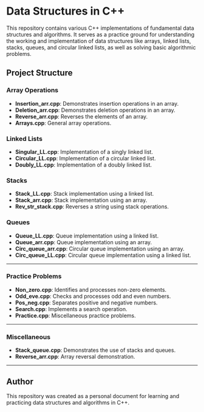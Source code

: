 
# Data Structures in C++

This repository contains various C++ implementations of fundamental data structures and algorithms. It serves as a practice ground for understanding the working and implementation of data structures like arrays, linked lists, stacks, queues, and circular linked lists, as well as solving basic algorithmic problems.


## Project Structure

### Array Operations
- **Insertion_arr.cpp**: Demonstrates insertion operations in an array.
- **Deletion_arr.cpp**: Demonstrates deletion operations in an array.
- **Reverse_arr.cpp**: Reverses the elements of an array.
- **Arrays.cpp**: General array operations.

### Linked Lists
- **Singular_LL.cpp**: Implementation of a singly linked list.
- **Circular_LL.cpp**: Implementation of a circular linked list.
- **Doubly_LL.cpp**: Implementation of a doubly linked list.

### Stacks
- **Stack_LL.cpp**: Stack implementation using a linked list.
- **Stack_arr.cpp**: Stack implementation using an array.
- **Rev_str_stack.cpp**: Reverses a string using stack operations.

### Queues
- **Queue_LL.cpp**: Queue implementation using a linked list.
- **Queue_arr.cpp**: Queue implementation using an array.
- **Circ_queue_arr.cpp**: Circular queue implementation using an array.
- **Circ_queue_LL.cpp**: Circular queue implementation using a linked list.

___

### Practice Problems
- **Non_zero.cpp**: Identifies and processes non-zero elements.
- **Odd_eve.cpp**: Checks and processes odd and even numbers.
- **Pos_neg.cpp**: Separates positive and negative numbers.
- **Search.cpp**: Implements a search operation.
- **Practice.cpp**: Miscellaneous practice problems.

___

### Miscellaneous
- **Stack_queue.cpp**: Demonstrates the use of stacks and queues.
- **Reverse_arr.cpp**: Array reversal demonstration.

___

## Author
This repository was created as a personal document for learning and practicing data structures and algorithms in C++.
